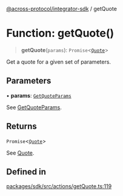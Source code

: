 [@across-protocol/integrator-sdk](../globals.md) / getQuote

# Function: getQuote()

> **getQuote**(`params`): `Promise`\<[`Quote`](../type-aliases/Quote.md)\>

Get a quote for a given set of parameters.

## Parameters

• **params**: [`GetQuoteParams`](../type-aliases/GetQuoteParams.md)

See [GetQuoteParams](../type-aliases/GetQuoteParams.md).

## Returns

`Promise`\<[`Quote`](../type-aliases/Quote.md)\>

See [Quote](../type-aliases/Quote.md).

## Defined in

[packages/sdk/src/actions/getQuote.ts:119](https://github.com/across-protocol/toolkit/blob/eee89a253938d54aa640eb34f40c2d714b9d031f/packages/sdk/src/actions/getQuote.ts#L119)
